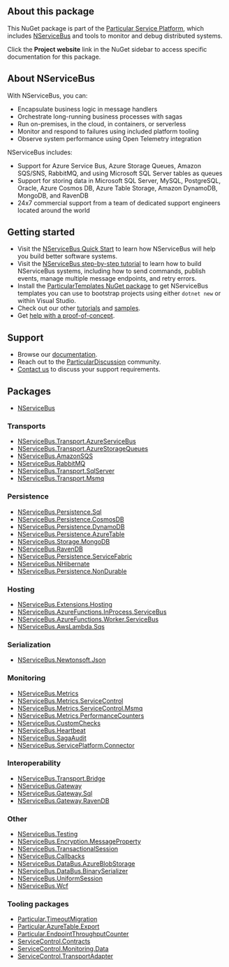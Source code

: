 ## About this package

This NuGet package is part of the [Particular Service Platform](https://particular.net/service-platform), which includes [NServiceBus](https://particular.net/nservicebus) and tools to monitor and debug distributed systems.

Click the **Project website** link in the NuGet sidebar to access specific documentation for this package.

## About NServiceBus

With NServiceBus, you can:

- Encapsulate business logic in message handlers
- Orchestrate long-running business processes with sagas
- Run on-premises, in the cloud, in containers, or serverless
- Monitor and respond to failures using included platform tooling
- Observe system performance using Open Telemetry integration

NServiceBus includes:

- Support for Azure Service Bus, Azure Storage Queues, Amazon SQS/SNS, RabbitMQ, and using Microsoft SQL Server tables as queues
- Support for storing data in Microsoft SQL Server, MySQL, PostgreSQL, Oracle, Azure Cosmos DB, Azure Table Storage, Amazon DynamoDB, MongoDB, and RavenDB
- 24x7 commercial support from a team of dedicated support engineers located around the world

## Getting started

- Visit the [NServiceBus Quick Start](https://docs.particular.net/tutorials/quickstart/) to learn how NServiceBus will help you build better software systems.
- Visit the [NServiceBus step-by-step tutorial](https://docs.particular.net/tutorials/nservicebus-step-by-step/) to learn how to build NServiceBus systems, including how to send commands, publish events, manage multiple message endpoints, and retry errors.
- Install the [ParticularTemplates NuGet package](https://www.nuget.org/packages/ParticularTemplates) to get NServiceBus templates you can use to bootstrap projects using either `dotnet new` or within Visual Studio.
- Check out our other [tutorials](https://docs.particular.net/tutorials/) and [samples](https://docs.particular.net/samples/).
- Get [help with a proof-of-concept](https://particular.net/proof-of-concept).

## Support

- Browse our [documentation](https://docs.particular.net).
- Reach out to the [ParticularDiscussion](https://discuss.particular.net/) community.
- [Contact us](https://particular.net/support) to discuss your support requirements.

## Packages

- [NServiceBus](https://www.nuget.org/packages/NServiceBus)

### Transports

- [NServiceBus.Transport.AzureServiceBus](https://www.nuget.org/packages/NServiceBus.Transport.AzureServiceBus)
- [NServiceBus.Transport.AzureStorageQueues](https://www.nuget.org/packages/NServiceBus.Transport.AzureStorageQueues)
- [NServiceBus.AmazonSQS](https://www.nuget.org/packages/NServiceBus.AmazonSQS)
- [NServiceBus.RabbitMQ](https://www.nuget.org/packages/NServiceBus.RabbitMQ)
- [NServiceBus.Transport.SqlServer](https://www.nuget.org/packages/NServiceBus.Transport.SqlServer)
- [NServiceBus.Transport.Msmq](https://www.nuget.org/packages/NServiceBus.Transport.Msmq)

### Persistence

- [NServiceBus.Persistence.Sql](https://www.nuget.org/packages/NServiceBus.Persistence.Sql)
- [NServiceBus.Persistence.CosmosDB](https://www.nuget.org/packages/NServiceBus.Persistence.CosmosDB)
- [NServiceBus.Persistence.DynamoDB](https://www.nuget.org/packages/NServiceBus.Persistence.DynamoDB)
- [NServiceBus.Persistence.AzureTable](https://www.nuget.org/packages/NServiceBus.Persistence.AzureTable)
- [NServiceBus.Storage.MongoDB](https://www.nuget.org/packages/NServiceBus.Storage.MongoDB)
- [NServiceBus.RavenDB](https://www.nuget.org/packages/NServiceBus.RavenDB)
- [NServiceBus.Persistence.ServiceFabric](https://www.nuget.org/packages/NServiceBus.Persistence.ServiceFabric)
- [NServiceBus.NHibernate](https://www.nuget.org/packages/NServiceBus.NHibernate)
- [NServiceBus.Persistence.NonDurable](https://www.nuget.org/packages/NServiceBus.Persistence.NonDurable)

### Hosting

- [NServiceBus.Extensions.Hosting](https://www.nuget.org/packages/NServiceBus.Extensions.Hosting)
- [NServiceBus.AzureFunctions.InProcess.ServiceBus](https://www.nuget.org/packages/NServiceBus.AzureFunctions.InProcess.ServiceBus)
- [NServiceBus.AzureFunctions.Worker.ServiceBus](https://www.nuget.org/packages/NServiceBus.AzureFunctions.Worker.ServiceBus)
- [NServiceBus.AwsLambda.Sqs](https://www.nuget.org/packages/NServiceBus.AwsLambda.Sqs)

### Serialization

- [NServiceBus.Newtonsoft.Json](https://www.nuget.org/packages/NServiceBus.Newtonsoft.Json)

### Monitoring

- [NServiceBus.Metrics](https://www.nuget.org/packages/NServiceBus.Metrics)
- [NServiceBus.Metrics.ServiceControl](https://www.nuget.org/packages/NServiceBus.Metrics.ServiceControl)
- [NServiceBus.Metrics.ServiceControl.Msmq](https://www.nuget.org/packages/NServiceBus.Metrics.ServiceControl.Msmq)
- [NServiceBus.Metrics.PerformanceCounters](https://www.nuget.org/packages/NServiceBus.Metrics.PerformanceCounters)
- [NServiceBus.CustomChecks](https://www.nuget.org/packages/NServiceBus.CustomChecks)
- [NServiceBus.Heartbeat](https://www.nuget.org/packages/NServiceBus.Heartbeat)
- [NServiceBus.SagaAudit](https://www.nuget.org/packages/NServiceBus.SagaAudit)
- [NServiceBus.ServicePlatform.Connector](https://www.nuget.org/packages/NServiceBus.ServicePlatform.Connector)

### Interoperability

- [NServiceBus.Transport.Bridge](https://www.nuget.org/packages/NServiceBus.Transport.Bridge)
- [NServiceBus.Gateway](https://www.nuget.org/packages/NServiceBus.Gateway)
- [NServiceBus.Gateway.Sql](https://www.nuget.org/packages/NServiceBus.Gateway.Sql)
- [NServiceBus.Gateway.RavenDB](https://www.nuget.org/packages/NServiceBus.Gateway.RavenDB)

### Other

- [NServiceBus.Testing](https://www.nuget.org/packages/NServiceBus.Testing)
- [NServiceBus.Encryption.MessageProperty](https://www.nuget.org/packages/NServiceBus.Encryption.MessageProperty)
- [NServiceBus.TransactionalSession](https://www.nuget.org/packages/NServiceBus.TransactionalSession)
- [NServiceBus.Callbacks](https://www.nuget.org/packages/NServiceBus.Callbacks)
- [NServiceBus.DataBus.AzureBlobStorage](https://www.nuget.org/packages/NServiceBus.DataBus.AzureBlobStorage)
- [NServiceBus.DataBus.BinarySerializer](https://www.nuget.org/packages/NServiceBus.DataBus.BinarySerializer)
- [NServiceBus.UniformSession](https://www.nuget.org/packages/NServiceBus.UniformSession)
- [NServiceBus.Wcf](https://www.nuget.org/packages/NServiceBus.Wcf)

### Tooling packages

- [Particular.TimeoutMigration](https://www.nuget.org/packages/Particular.TimeoutMigration)
- [Particular.AzureTable.Export](https://www.nuget.org/packages/Particular.AzureTable.Export)
- [Particular.EndpointThroughputCounter](https://www.nuget.org/packages/Particular.EndpointThroughputCounter)
- [ServiceControl.Contracts](https://www.nuget.org/packages/ServiceControl.Contracts)
- [ServiceControl.Monitoring.Data](https://www.nuget.org/packages/ServiceControl.Monitoring.Data)
- [ServiceControl.TransportAdapter](https://www.nuget.org/packages/ServiceControl.TransportAdapter)
